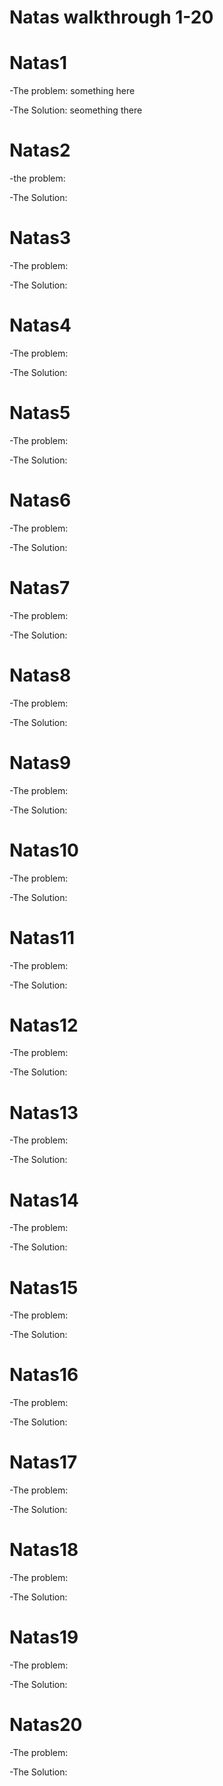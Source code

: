 # Natas walkthrough 1-20
  
# Natas1  
-The problem: something here

-The Solution: seomething there
  
# Natas2  
-the problem:

-The Solution:
  
# Natas3  
-The problem:
  
-The Solution:
  
# Natas4  
-The problem:

-The Solution:
  
# Natas5  
-The problem:

-The Solution:
  
# Natas6  
-The problem:

-The Solution:
  
# Natas7  
-The problem:

-The Solution:
  
# Natas8  
-The problem:

-The Solution:
  
# Natas9  
-The problem:

-The Solution:
  
# Natas10  
-The problem:

-The Solution:
  
# Natas11  
-The problem:

-The Solution:
  
# Natas12  
-The problem:

-The Solution:
  
# Natas13  
-The problem:

-The Solution:
  
# Natas14  
-The problem:

-The Solution:
  
# Natas15  
-The problem:

-The Solution:
  
# Natas16  
-The problem:

-The Solution:
  
# Natas17  
-The problem:

-The Solution:
  
# Natas18  
-The problem:

-The Solution:
  
# Natas19  
-The problem:

-The Solution:
  
# Natas20  
-The problem:

-The Solution:
 
